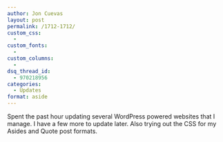 ```yaml
---
author: Jon Cuevas
layout: post
permalink: /1712-1712/
custom_css:
  - 
custom_fonts:
  - 
custom_columns:
  - 
dsq_thread_id:
  - 970218956
categories:
  - Updates
format: aside
---
```

Spent the past hour updating several WordPress powered websites that I manage. I have a few more to update later. Also trying out the CSS for my Asides and Quote post formats.